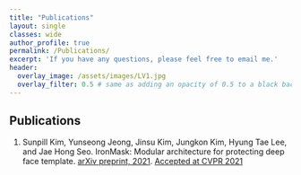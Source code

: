 ```yaml
---
title: "Publications"
layout: single
classes: wide
author_profile: true
permalink: /Publications/
excerpt: 'If you have any questions, please feel free to email me.'
header:
  overlay_image: /assets/images/LV1.jpg
  overlay_filter: 0.5 # same as adding an opacity of 0.5 to a black background
---
```


## Publications

1. Sunpill Kim, Yunseong Jeong, Jinsu Kim, Jungkon Kim, Hyung Tae Lee, and Jae Hong Seo. IronMask: Modular architecture for protecting deep face template. <A href="https://arxiv.org/abs/2104.02239">arXiv preprint, 2021</A>. <A href="http://cvpr2021.thecvf.com/">Accepted at CVPR 2021</A>